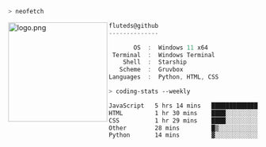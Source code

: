 ```zsh
> neofetch
```

<!--img align="left" src="https://github.com/fluteds.png" alt="logo.png" width="200"/>-->
<img align="left" src="https://external-content.duckduckgo.com/iu/?u=https%3A%2F%2F78.media.tumblr.com%2F975fca5f82161b190efdcaa05ffbd4ec%2Ftumblr_p6q6m9TJF01x3p3jmo1_500.png&f=1&nofb=1" alt="logo.png" width="200"/>

```csharp
fluteds@github
--------------

       OS  :  Windows 11 x64
 Terminal  :  Windows Terminal
    Shell  :  Starship
   Scheme  :  Gruvbox
Languages  :  Python, HTML, CSS
```

```zsh
> coding-stats --weekly
```

<!--START_SECTION:waka-->

```txt
JavaScript   5 hrs 14 mins   ██████████████▒░░░░░░░░░░   56.81 %
HTML         1 hr 30 mins    ████░░░░░░░░░░░░░░░░░░░░░   16.40 %
CSS          1 hr 29 mins    ████░░░░░░░░░░░░░░░░░░░░░   16.12 %
Other        28 mins         █▒░░░░░░░░░░░░░░░░░░░░░░░   05.07 %
Python       14 mins         ▓░░░░░░░░░░░░░░░░░░░░░░░░   02.60 %
```

<!--END_SECTION:waka-->
